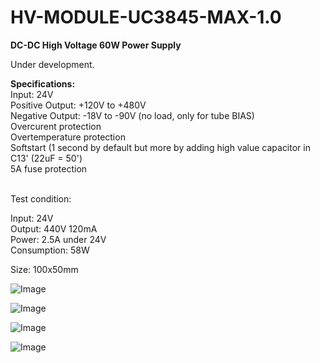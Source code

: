 # HV-MODULE-UC3845-MAX-1.0

<b>DC-DC High Voltage 60W Power Supply</b>

Under development.

<b>Specifications:</b><br>
Input: 24V<br>
Positive Output: +120V to +480V<br>
Negative Output: -18V to -90V (no load, only for tube BIAS)<br>
Overcurent protection<br>
Overtemperature protection<br>
Softstart (1 second by default but more by adding high value capacitor in C13' (22uF = 50')<br>
5A fuse protection<br>
<br>

Test condition: 

Input: 24V<br>
Output: 440V 120mA<br>
Power: 2.5A under 24V<br>
Consumption: 58W<br>

Size: 100x50mm

![Image](https://github.com/user-attachments/assets/6ea072d2-2ec6-49e2-809f-423321628f0e)

![Image](https://github.com/user-attachments/assets/c8f0f6be-0eb8-41b9-a0c1-b6cf0ae03e55)

![Image](https://github.com/user-attachments/assets/7f917e93-465c-41f2-8174-f1619458061d)

![Image](https://github.com/user-attachments/assets/3821eb8c-8d35-4c72-9db4-9cc6afed9e69)

